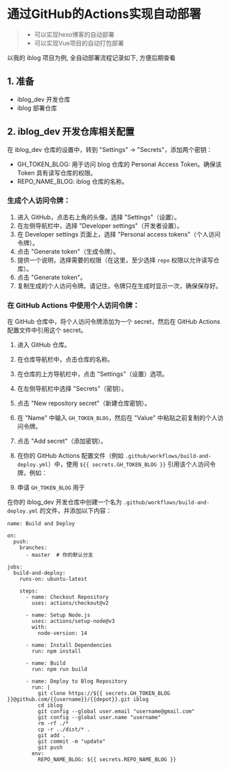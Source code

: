 # 通过GitHub的Actions实现自动部署

> - 可以实现hexo博客的自动部署
> - 可以实现Vue项目的自动打包部署

以我的 iblog 项目为例, 全自动部署流程记录如下, 方便后期查看

## 1. 准备

- iblog_dev 开发仓库
- iblog 部署仓库


## 2. iblog_dev 开发仓库相关配置


在 iblog_dev 仓库的设置中，转到 "Settings" -> "Secrets"，添加两个密钥：

- GH_TOKEN_BLOG: 用于访问 blog 仓库的 Personal Access Token。确保该 Token 具有读写仓库的权限。
- REPO_NAME_BLOG: iblog 仓库的名称。



### 生成个人访问令牌：

1. 进入 GitHub，点击右上角的头像，选择 "Settings"（设置）。
2. 在左侧导航栏中，选择 "Developer settings"（开发者设置）。
3. 在 Developer settings 页面上，选择 "Personal access tokens"（个人访问令牌）。
4. 点击 "Generate token"（生成令牌）。
5. 提供一个说明，选择需要的权限（在这里，至少选择 `repo` 权限以允许读写仓库）。
6. 点击 "Generate token"。
7. 复制生成的个人访问令牌。请记住，令牌只在生成时显示一次，确保保存好。

### 在 GitHub Actions 中使用个人访问令牌：

在 GitHub 仓库中，将个人访问令牌添加为一个 secret，然后在 GitHub Actions 配置文件中引用这个 secret。

1. 进入 GitHub 仓库。
2. 在仓库导航栏中，点击仓库的名称。
3. 在仓库的上方导航栏中，点击 "Settings"（设置）选项。
4. 在左侧导航栏中选择 "Secrets"（密钥）。
5. 点击 "New repository secret"（新建仓库密钥）。
6. 在 "Name" 中输入 `GH_TOKEN_BLOG`，然后在 "Value" 中粘贴之前复制的个人访问令牌。
7. 点击 "Add secret"（添加密钥）。
8. 在你的 GitHub Actions 配置文件（例如 `.github/workflows/build-and-deploy.yml`）中，使用 `${{ secrets.GH_TOKEN_BLOG }}` 引用该个人访问令牌，例如：




















1. 申请 `GH_TOKEN_BLOG` 用于

在你的 iblog_dev 开发仓库中创建一个名为 `.github/workflows/build-and-deploy.yml` 的文件，并添加以下内容：

```shell
name: Build and Deploy

on:
  push:
    branches:
      - master  # 你的默认分支

jobs:
  build-and-deploy:
    runs-on: ubuntu-latest

    steps:
      - name: Checkout Repository
        uses: actions/checkout@v2

      - name: Setup Node.js
        uses: actions/setup-node@v3
        with:
          node-version: 14

      - name: Install Dependencies
        run: npm install

      - name: Build
        run: npm run build

      - name: Deploy to Blog Repository
        run: |
          git clone https://${{ secrets.GH_TOKEN_BLOG }}@github.com/{{username}}/{{depot}}.git iblog
          cd iblog
          git config --global user.email "username@gmail.com"
          git config --global user.name "username"
          rm -rf ./*
          cp -r ../dist/* .
          git add .
          git commit -m "update"
          git push
        env:
          REPO_NAME_BLOG: ${{ secrets.REPO_NAME_BLOG }}
```
